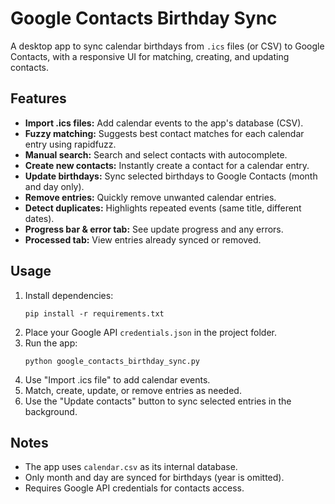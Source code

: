 # Google Contacts Birthday Sync

A desktop app to sync calendar birthdays from `.ics` files (or CSV) to Google Contacts, with a responsive UI for matching, creating, and updating contacts.

## Features

- **Import .ics files:** Add calendar events to the app's database (CSV).
- **Fuzzy matching:** Suggests best contact matches for each calendar entry using rapidfuzz.
- **Manual search:** Search and select contacts with autocomplete.
- **Create new contacts:** Instantly create a contact for a calendar entry.
- **Update birthdays:** Sync selected birthdays to Google Contacts (month and day only).
- **Remove entries:** Quickly remove unwanted calendar entries.
- **Detect duplicates:** Highlights repeated events (same title, different dates).
- **Progress bar & error tab:** See update progress and any errors.
- **Processed tab:** View entries already synced or removed.

## Usage

1. Install dependencies:
    ```
    pip install -r requirements.txt
    ```
2. Place your Google API `credentials.json` in the project folder.
3. Run the app:
    ```
    python google_contacts_birthday_sync.py
    ```
4. Use "Import .ics file" to add calendar events.
5. Match, create, update, or remove entries as needed.
6. Use the "Update contacts" button to sync selected entries in the background.

## Notes

- The app uses `calendar.csv` as its internal database.
- Only month and day are synced for birthdays (year is omitted).
- Requires Google API credentials for contacts access.
